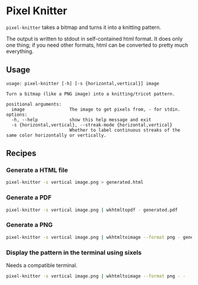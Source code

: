 # Pixel Knitter

`pixel-knitter` takes a bitmap and turns it into a knitting pattern.

The output is written to stdout in self-contained html format.
It does only one thing; if you need other formats, html can be converted to pretty much everything.

## Usage

```
usage: pixel-knitter [-h] [-s {horizontal,vertical}] image

Turn a bitmap (like a PNG image) into a knitting/tricot pattern.

positional arguments:
  image                 The image to get pixels from, - for stdin.
options:
  -h, --help            show this help message and exit
  -s {horizontal,vertical}, --streak-mode {horizontal,vertical}
                        Whether to label continuous streaks of the same color horizontally or vertically.
```

## Recipes

### Generate a HTML file

```sh
pixel-knitter -s vertical image.png > generated.html
```

### Generate a PDF

```sh
pixel-knitter -s vertical image.png | wkhtmltopdf - generated.pdf
```

### Generate a PNG

```sh
pixel-knitter -s vertical image.png | wkhtmltoimage --format png - generated.png
```

### Display the pattern in the terminal using sixels

Needs a compatible terminal.

```sh
pixel-knitter -s vertical image.png | wkhtmltoimage --format png - -  | img2sixel
```
